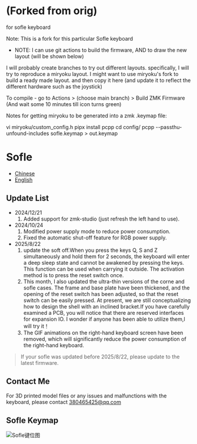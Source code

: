 # (Forked from orig)
for sofle keyboard

Note: This is a fork for this particular Sofle keyboard

* NOTE: I can use git actions to build the firmware, AND to draw the new layout (will be shown below)

I will probably create branches to try out different layouts.
specifically, I will try to reproduce a miryoku layout.
I might want to use miryoku's fork to build a ready made layout. and then copy it here (and update it to reflect the different
hardware such as the joystick)


To compile - go to Actions > (choose main branch) >  Build ZMK Firmware
(And wait some 10 minutes till icon turns green)


Notes for getting miryoku to be generated into a zmk .keymap file:

vi miryoku/custom_config.h
pipx install pcpp
cd config/
pcpp --passthu-unfound-includes sofle.keymap  > out.keymap









# Sofle

- [Chinese](README.md)
- [English](README_EN.md)

## Update List

- 2024/12/21
  1. Added support for zmk-studio (just refresh the left hand to use).
- 2024/10/24
  1. Modified power supply mode to reduce power consumption.
  2. Fixed the automatic shut-off feature for RGB power supply.
- 2025/8/22
  1. update the soft off.When you press the keys Q, S and Z simultaneously and hold them for 2 seconds, the keyboard will enter a deep sleep state and cannot be awakened by pressing the keys. This function can be used when carrying it outside. The activation method is to press the reset switch once.
  2. This month, I also updated the ultra-thin versions of the corne and sofle cases. The frame and base plate have been thickened, and the opening of the reset switch has been adjusted, so that the reset switch can be easily pressed. At present, we are still conceptualizing how to design the shell with an inclined bracket.If you have carefully examined a PCB, you will notice that there are reserved interfaces for expansion IO. I wonder if anyone has been able to utilize them,I will try it！
  3. The GIF animations on the right-hand keyboard screen have been removed, which will significantly reduce the power consumption of the right-hand keyboard.

> If your  sofle was updated before 2025/8/22, please update to the latest firmware.
>

## Contact Me

For 3D printed model files or any issues and malfunctions with the keyboard, please contact [380465425@qq.com](mailto:380465425@qq.com)

## Sofle Keymap

![Sofle键位图](keymap-drawer/eyelash_sofle.svg)
